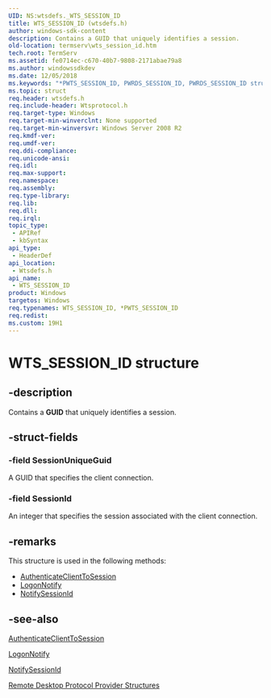 ```yaml
---
UID: NS:wtsdefs._WTS_SESSION_ID
title: WTS_SESSION_ID (wtsdefs.h)
author: windows-sdk-content
description: Contains a GUID that uniquely identifies a session.
old-location: termserv\wts_session_id.htm
tech.root: TermServ
ms.assetid: fe0714ec-c670-40b7-9808-2171abae79a8
ms.author: windowssdkdev
ms.date: 12/05/2018
ms.keywords: "*PWTS_SESSION_ID, PWRDS_SESSION_ID, PWRDS_SESSION_ID structure pointer [Remote Desktop Services], PWTS_SESSION_ID, PWTS_SESSION_ID structure pointer [Remote Desktop Services], WRDS_SESSION_ID, WRDS_SESSION_ID structure [Remote Desktop Services], WTS_SESSION_ID, WTS_SESSION_ID structure [Remote Desktop Services], termserv.wts_session_id, wtsdefs/PWRDS_SESSION_ID, wtsdefs/PWTS_SESSION_ID, wtsdefs/WRDS_SESSION_ID, wtsdefs/WTS_SESSION_ID"
ms.topic: struct
req.header: wtsdefs.h
req.include-header: Wtsprotocol.h
req.target-type: Windows
req.target-min-winverclnt: None supported
req.target-min-winversvr: Windows Server 2008 R2
req.kmdf-ver: 
req.umdf-ver: 
req.ddi-compliance: 
req.unicode-ansi: 
req.idl: 
req.max-support: 
req.namespace: 
req.assembly: 
req.type-library: 
req.lib: 
req.dll: 
req.irql: 
topic_type:
 - APIRef
 - kbSyntax
api_type:
 - HeaderDef
api_location:
 - Wtsdefs.h
api_name:
 - WTS_SESSION_ID
product: Windows
targetos: Windows
req.typenames: WTS_SESSION_ID, *PWTS_SESSION_ID
req.redist: 
ms.custom: 19H1
---
```


# WTS_SESSION_ID structure


## -description


Contains a <b>GUID</b> that uniquely identifies a session.


## -struct-fields




### -field SessionUniqueGuid

A GUID that specifies the client connection.


### -field SessionId

An integer that specifies the session associated with the client connection.


## -remarks



This structure is used in the following methods:

<ul>
<li>
<a href="https://docs.microsoft.com/windows/desktop/api/wtsprotocol/nf-wtsprotocol-iwtsprotocolconnection-authenticateclienttosession">AuthenticateClientToSession</a>
</li>
<li>
<a href="https://docs.microsoft.com/windows/desktop/api/wtsprotocol/nf-wtsprotocol-iwtsprotocolconnection-logonnotify">LogonNotify</a>
</li>
<li>
<a href="https://docs.microsoft.com/windows/desktop/api/wtsprotocol/nf-wtsprotocol-iwtsprotocolconnection-notifysessionid">NotifySessionId</a>
</li>
</ul>



## -see-also




<a href="https://docs.microsoft.com/windows/desktop/api/wtsprotocol/nf-wtsprotocol-iwtsprotocolconnection-authenticateclienttosession">AuthenticateClientToSession</a>



<a href="https://docs.microsoft.com/windows/desktop/api/wtsprotocol/nf-wtsprotocol-iwtsprotocolconnection-logonnotify">LogonNotify</a>



<a href="https://docs.microsoft.com/windows/desktop/api/wtsprotocol/nf-wtsprotocol-iwtsprotocolconnection-notifysessionid">NotifySessionId</a>



<a href="https://docs.microsoft.com/windows/desktop/TermServ/custom-remote-protocol-structures">Remote Desktop Protocol Provider Structures</a>
 

 

